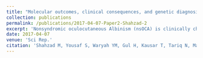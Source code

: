 ```yaml
---
title: "Molecular outcomes, clinical consequences, and genetic diagnosis of Oculocutaneous Albinism in Pakistani population."
collection: publications
permalink: /publications/2017-04-07-Paper2-Shahzad-2
excerpt: 'Nonsyndromic oculocutaneous Albinism (nsOCA) is clinically characterized by the loss of pigmentation in the skin, hair, and iris. OCA is amongst the most common causes of vision impairment in children. To date, pathogenic variants in six genes have been identified in individuals with nsOCA. Here, we determined the identities, frequencies, and clinical consequences of OCA alleles in 94 previously unreported Pakistani families. Combination of Sanger and Exome sequencing revealed 38 alleles, including 22 novel variants, segregating with nsOCA phenotype in 80 families. Variants of TYR and OCA2 genes were the most common cause of nsOCA, occurring in 43 and 30 families, respectively. Twenty-two novel variants include nine missense, four splice site, two non-sense, one insertion and six gross deletions. In vitro studies revealed retention of OCA proteins harboring novel missense alleles in the endoplasmic reticulum (ER) of transfected cells. Exon-trapping assays with constructs containing splice site alleles revealed errors in splicing. As eight alleles account for approximately 56% (95% CI: 46.52-65.24%) of nsOCA cases, primarily enrolled from Punjab province of Pakistan, hierarchical strategies for variant detection would be feasible and cost-efficient genetic tests for OCA in families with similar origin. Thus, we developed Tetra-primer ARMS assays for rapid, reliable, reproducible and economical screening of most of these common alleles.'
date: 2017-04-07
venue: 'Sci Rep.'
citation: 'Shahzad M, Yousaf S, Waryah YM, Gul H, Kausar T, Tariq N, Mahmood U, Ali M, Khan MA, Waryah AM, Shaikh RS, Riazuddin S, Ahmed ZM; <b>University of Washington Center for Mendelian Genomics (UW CMG) Consortium </b>. (2017). &quot;Molecular outcomes, clinical consequences, and genetic diagnosis of Oculocutaneous Albinism in Pakistani population&quot; <i>Sci Rep.</i>.1(2)'
---
```

